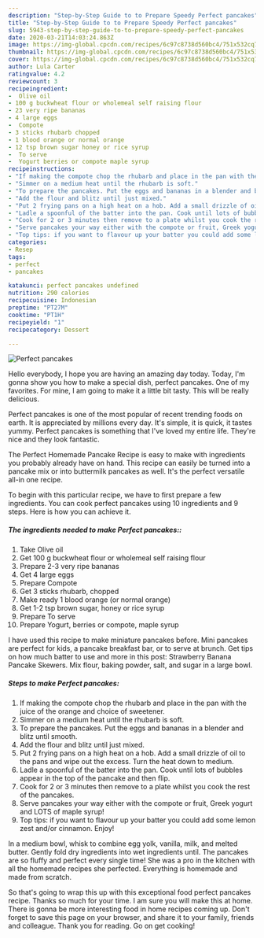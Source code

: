 ```yaml
---
description: "Step-by-Step Guide to to Prepare Speedy Perfect pancakes"
title: "Step-by-Step Guide to to Prepare Speedy Perfect pancakes"
slug: 5943-step-by-step-guide-to-to-prepare-speedy-perfect-pancakes
date: 2020-03-21T14:03:24.863Z
image: https://img-global.cpcdn.com/recipes/6c97c8738d560bc4/751x532cq70/perfect-pancakes-recipe-main-photo.jpg
thumbnail: https://img-global.cpcdn.com/recipes/6c97c8738d560bc4/751x532cq70/perfect-pancakes-recipe-main-photo.jpg
cover: https://img-global.cpcdn.com/recipes/6c97c8738d560bc4/751x532cq70/perfect-pancakes-recipe-main-photo.jpg
author: Lula Carter
ratingvalue: 4.2
reviewcount: 3
recipeingredient:
-  Olive oil
- 100 g buckwheat flour or wholemeal self raising flour
- 23 very ripe bananas
- 4 large eggs
-  Compote
- 3 sticks rhubarb chopped
- 1 blood orange or normal orange
- 12 tsp brown sugar honey or rice syrup
-  To serve
-  Yogurt berries or compote maple syrup
recipeinstructions:
- "If making the compote chop the rhubarb and place in the pan with the juice of the orange and choice of sweetener."
- "Simmer on a medium heat until the rhubarb is soft."
- "To prepare the pancakes. Put the eggs and bananas in a blender and blitz until smooth."
- "Add the flour and blitz until just mixed."
- "Put 2 frying pans on a high heat on a hob. Add a small drizzle of oil to the pans and wipe out the excess. Turn the heat down to medium."
- "Ladle a spoonful of the batter into the pan. Cook until lots of bubbles appear in the top of the pancake and then flip."
- "Cook for 2 or 3 minutes then remove to a plate whilst you cook the rest of the pancakes."
- "Serve pancakes your way either with the compote or fruit, Greek yogurt and LOTS of maple syrup!"
- "Top tips: if you want to flavour up your batter you could add some lemon zest and/or cinnamon. Enjoy!"
categories:
- Resep
tags:
- perfect
- pancakes

katakunci: perfect pancakes undefined
nutrition: 290 calories
recipecuisine: Indonesian
preptime: "PT27M"
cooktime: "PT1H"
recipeyield: "1"
recipecategory: Dessert

---
```



![Perfect pancakes](https://img-global.cpcdn.com/recipes/6c97c8738d560bc4/751x532cq70/perfect-pancakes-recipe-main-photo.jpg)

Hello everybody, I hope you are having an amazing day today. Today, I'm gonna show you how to make a special dish, perfect pancakes. One of my favorites. For mine, I am going to make it a little bit tasty. This will be really delicious.

Perfect pancakes is one of the most popular of recent trending foods on earth. It is appreciated by millions every day. It's simple, it is quick, it tastes yummy. Perfect pancakes is something that I've loved my entire life. They're nice and they look fantastic.

The Perfect Homemade Pancake Recipe is easy to make with ingredients you probably already have on hand. This recipe can easily be turned into a pancake mix or into buttermilk pancakes as well. It&#39;s the perfect versatile all-in one recipe.


To begin with this particular recipe, we have to first prepare a few ingredients. You can cook perfect pancakes using 10 ingredients and 9 steps. Here is how you can achieve it.

##### The ingredients needed to make Perfect pancakes::

1. Take  Olive oil
1. Get 100 g buckwheat flour or wholemeal self raising flour
1. Prepare 2-3 very ripe bananas
1. Get 4 large eggs
1. Prepare  Compote
1. Get 3 sticks rhubarb, chopped
1. Make ready 1 blood orange (or normal orange)
1. Get 1-2 tsp brown sugar, honey or rice syrup
1. Prepare  To serve
1. Prepare  Yogurt, berries or compote, maple syrup


I have used this recipe to make miniature pancakes before. Mini pancakes are perfect for kids, a pancake breakfast bar, or to serve at brunch. Get tips on how much batter to use and more in this post: Strawberry Banana Pancake Skewers. Mix flour, baking powder, salt, and sugar in a large bowl. 

##### Steps to make Perfect pancakes:

1. If making the compote chop the rhubarb and place in the pan with the juice of the orange and choice of sweetener.
1. Simmer on a medium heat until the rhubarb is soft.
1. To prepare the pancakes. Put the eggs and bananas in a blender and blitz until smooth.
1. Add the flour and blitz until just mixed.
1. Put 2 frying pans on a high heat on a hob. Add a small drizzle of oil to the pans and wipe out the excess. Turn the heat down to medium.
1. Ladle a spoonful of the batter into the pan. Cook until lots of bubbles appear in the top of the pancake and then flip.
1. Cook for 2 or 3 minutes then remove to a plate whilst you cook the rest of the pancakes.
1. Serve pancakes your way either with the compote or fruit, Greek yogurt and LOTS of maple syrup!
1. Top tips: if you want to flavour up your batter you could add some lemon zest and/or cinnamon. Enjoy!


In a medium bowl, whisk to combine egg yolk, vanilla, milk, and melted butter. Gently fold dry ingredients into wet ingredients until. The pancakes are so fluffy and perfect every single time! She was a pro in the kitchen with all the homemade recipes she perfected. Everything is homemade and made from scratch. 

So that's going to wrap this up with this exceptional food perfect pancakes recipe. Thanks so much for your time. I am sure you will make this at home. There is gonna be more interesting food in home recipes coming up. Don't forget to save this page on your browser, and share it to your family, friends and colleague. Thank you for reading. Go on get cooking!

